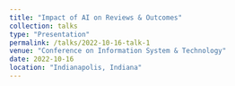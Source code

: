 ```yaml
---
title: "Impact of AI on Reviews & Outcomes"
collection: talks
type: "Presentation"
permalink: /talks/2022-10-16-talk-1
venue: "Conference on Information System & Technology"
date: 2022-10-16
location: "Indianapolis, Indiana"
---
```


